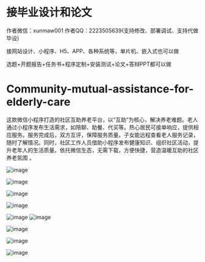 # 接毕业设计和论文
作者微信：xunmaw001  作者QQ：2223505639(支持修改、部署调试、支持代做毕设)

接网站设计、小程序、H5、APP、各种系统等，单片机、嵌入式也可以做

选题+开题报告+任务书+程序定制+安装测试+论文+答辩PPT都可以做
# Community-mutual-assistance-for-elderly-care
这款微信小程序打造的社区互助养老平台，以“互助”为核心，解决养老难题。老人通过小程序发布生活需求，如陪聊、助餐、代买等。热心居民可接单响应，提供相应服务。服务完成后，双方互评，保障服务质量。子女能远程查看老人服务记录，随时了解情况。同时，社区工作人员借助小程序发布健康知识、组织社区活动，提升老年人的生活质量。依托微信生态，无需下载，方便快捷，营造温暖互助的社区养老氛围 。

![image](https://github.com/user-attachments/assets/228bdc51-1a5c-4e70-acd3-b0059d99e77b)

![image](https://github.com/user-attachments/assets/1a1d9c7e-f9d8-473a-ab4f-f255f20a52a2)

![image](https://github.com/user-attachments/assets/1889ac59-63c1-41b5-8357-abf40f703ac4)

![image](https://github.com/user-attachments/assets/b990af10-9bc7-4222-adf1-728508d67699)

![image](https://github.com/user-attachments/assets/5d910de1-e7a9-4540-ba45-9120ce231af1)
![image](https://github.com/user-attachments/assets/51549abb-adb2-42f5-af24-68245b119ab3)

![image](https://github.com/user-attachments/assets/f1034a06-2fe5-4940-885f-dac5584e1720)

![image](https://github.com/user-attachments/assets/7e209f7b-626e-4401-8a67-b6485ea5ee9d)

![image](https://github.com/user-attachments/assets/0875efb1-ce2c-4bb4-95cc-bd7bfdd97ee2)
